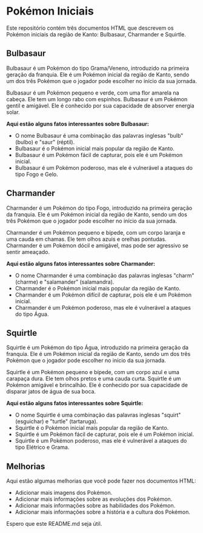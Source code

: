 # Pokémon Iniciais

Este repositório contém três documentos HTML que descrevem os Pokémon iniciais da região de Kanto: Bulbasaur, Charmander e Squirtle.

## Bulbasaur

Bulbasaur é um Pokémon do tipo Grama/Veneno, introduzido na primeira geração da franquia. Ele é um Pokémon inicial da região de Kanto, sendo um dos três Pokémon que o jogador pode escolher no início da sua jornada.

Bulbasaur é um Pokémon pequeno e verde, com uma flor amarela na cabeça. Ele tem um longo rabo com espinhos. Bulbasaur é um Pokémon gentil e amigável. Ele é conhecido por sua capacidade de absorver energia solar.

**Aqui estão alguns fatos interessantes sobre Bulbasaur:**

* O nome Bulbasaur é uma combinação das palavras inglesas "bulb" (bulbo) e "saur" (réptil).
* Bulbasaur é o Pokémon inicial mais popular da região de Kanto.
* Bulbasaur é um Pokémon fácil de capturar, pois ele é um Pokémon inicial.
* Bulbasaur é um Pokémon poderoso, mas ele é vulnerável a ataques do tipo Fogo e Gelo.

## Charmander

Charmander é um Pokémon do tipo Fogo, introduzido na primeira geração da franquia. Ele é um Pokémon inicial da região de Kanto, sendo um dos três Pokémon que o jogador pode escolher no início da sua jornada.

Charmander é um Pokémon pequeno e bípede, com um corpo laranja e uma cauda em chamas. Ele tem olhos azuis e orelhas pontudas. Charmander é um Pokémon dócil e amigável, mas pode ser agressivo se sentir ameaçado.

**Aqui estão alguns fatos interessantes sobre Charmander:**

* O nome Charmander é uma combinação das palavras inglesas "charm" (charme) e "salamander" (salamandra).
* Charmander é o Pokémon inicial mais popular da região de Kanto.
* Charmander é um Pokémon difícil de capturar, pois ele é um Pokémon inicial.
* Charmander é um Pokémon poderoso, mas ele é vulnerável a ataques do tipo Água.

## Squirtle

Squirtle é um Pokémon do tipo Água, introduzido na primeira geração da franquia. Ele é um Pokémon inicial da região de Kanto, sendo um dos três Pokémon que o jogador pode escolher no início da sua jornada.

Squirtle é um Pokémon pequeno e bípede, com um corpo azul e uma carapaça dura. Ele tem olhos pretos e uma cauda curta. Squirtle é um Pokémon amigável e brincalhão. Ele é conhecido por sua capacidade de disparar jatos de água de sua boca.

**Aqui estão alguns fatos interessantes sobre Squirtle:**

* O nome Squirtle é uma combinação das palavras inglesas "squirt" (esguichar) e "turtle" (tartaruga).
* Squirtle é o Pokémon inicial mais popular da região de Kanto.
* Squirtle é um Pokémon fácil de capturar, pois ele é um Pokémon inicial.
* Squirtle é um Pokémon poderoso, mas ele é vulnerável a ataques do tipo Elétrico e Grama.

## Melhorias

Aqui estão algumas melhorias que você pode fazer nos documentos HTML:

* Adicionar mais imagens dos Pokémon.
* Adicionar mais informações sobre as evoluções dos Pokémon.
* Adicionar mais informações sobre as habilidades dos Pokémon.
* Adicionar mais informações sobre a história e a cultura dos Pokémon.

Espero que este README.md seja útil.
